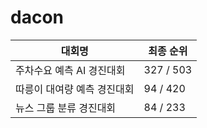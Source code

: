 # dacon
|대회명|최종 순위|
|-|-|
|주차수요 예측 AI 경진대회|327 / 503|
|따릉이 대여량 예측 경진대회|94 / 420|
|뉴스 그룹 분류 경진대회|84 / 233|
